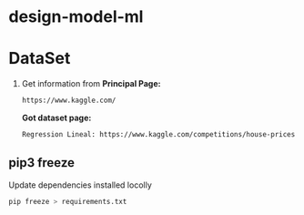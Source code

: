 # design-model-ml

# DataSet
1. Get information from
    **Principal Page:**
    ```bash
    https://www.kaggle.com/
    ```
    **Got dataset page:**
    ```bash    
    Regression Lineal: https://www.kaggle.com/competitions/house-prices-advanced-regression-techniques/data
    
    ```
## pip3 freeze
Update dependencies installed locolly
```sh
pip freeze > requirements.txt
```
    